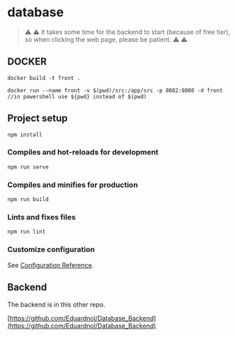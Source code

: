 # database

> :warning: :warning: It takes some time for the backend to start (because of free tier), so when clicking the web page, please be patient. :warning: :warning:

## DOCKER
 ```
 docker build -t front .
 ```
```
docker run --name front -v $(pwd)/src:/app/src -p 8082:8080 -d front
//in powershell use ${pwd} instead of $(pwd)
```


## Project setup
```
npm install
```

### Compiles and hot-reloads for development
```
npm run serve
```

### Compiles and minifies for production
```
npm run build
```

### Lints and fixes files

```
npm run lint
```

### Customize configuration

See [Configuration Reference](https://cli.vuejs.org/config/).

## Backend

The backend is in this other repo.

[https://github.com/Eduardnol/Database_Backend](https://github.com/Eduardnol/Database_Backend)

